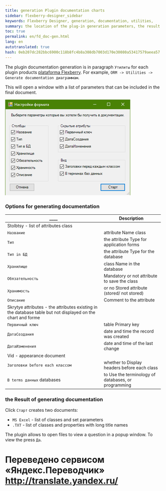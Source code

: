 ```yaml
--- 
title: generation Plugin documentation charts 
sidebar: flexberry-designer_sidebar 
keywords: Flexberry Designer, generation, documentation, utilities, 
summary: the location of the plug-in generation parameters, the result of generation 
toc: true 
permalink: en/fd_doc-gen.html 
lang: en 
autotranslated: true 
hash: 0eb207dc282bbc6900c118b8fc4b8a308db7003d170e30080a53417579aeea57 
--- 
```


The plugin documentation generation is in paragraph `Утилиты` for each plugin products [plataforma Flexberry](fp_architecture.html). For example, `ORM -> Utilities -> Generate documentation диаграммам`. 

This will open a window with a list of parameters that can be included in the final document. 

![Document settings](/images/pages/products/flexberry-designer/generate/codegen-parameters.png) 

### Options for generating documentation 

| ____ | __Description__ | 
|--------------|--------------| 
|Stolbtsy - list of attributes class| 
|`Название`|attribute Name class| 
|`Тип`|the attribute Type for application forms| 
|`Тип in БД`|the attribute Type for the database| 
|`Хранилище`|class Name in the database| 
|`Обязательность`|Mandatory or not attribute to save the class| 
|`Хранимость`|or no Stored attribute (stored/ not stored)| 
|`Описание`|Comment to the attribute| 
|Skrytye attributes - the attributes existing in the database table but not displayed on the chart and forme| 
|`Первичный ключ`|table Primary key| 
|`ДатаСоздания`|date and time the record was created| 
|`ДатаИзменения`|date and time of the last change| 
|Vid - appearance document| 
|`Заголовки before each классом`|whether to Display headers before each class| 
|`В terms данных` databases|to Use the terminology of databases, or programming| 

### the Result of generating documentation 

Click `Старт` creates two documents: 

* `MS Excel` - list of classes and set parameters 
* `.TXT` - list of classes and properties with long title names 

The plugin allows to open files to view a question in a popup window. To view the press `Да`. 



 # Переведено сервисом «Яндекс.Переводчик» http://translate.yandex.ru/